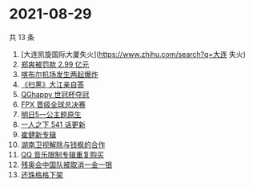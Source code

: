 # 2021-08-29

共 13 条

<!-- BEGIN -->
<!-- 最后更新时间 Sun Aug 29 2021 01:11:18 GMT+0800 (China Standard Time) -->

1. [大连凯旋国际大厦失火](https://www.zhihu.com/search?q=大连 失火)
1. [郑爽被罚款 2.99 亿元](https://www.zhihu.com/search?q=郑爽)
1. [喀布尔机场发生两起爆炸](https://www.zhihu.com/search?q=喀布尔机场)
1. [《扫黑》大江亲自答](https://www.zhihu.com/search?q=扫黑风暴)
1. [QGhappy 世冠杯夺冠](https://www.zhihu.com/search?q=QGhappy)
1. [FPX 晋级全球总决赛](https://www.zhihu.com/search?q=FPX)
1. [明日5一公主题原生](https://www.zhihu.com/search?q=明日创作计划)
1. [一人之下 541 话更新](https://www.zhihu.com/search?q=一人之下)
1. [崔健新专辑](https://www.zhihu.com/search?q=崔健)
1. [湖南卫视解除与钱枫的合作](https://www.zhihu.com/search?q=湖南卫视钱枫)
1. [QQ 音乐限制专辑重复购买](https://www.zhihu.com/search?q=QQ音乐)
1. [残奥会中国队被取消一金一银](https://www.zhihu.com/search?q=残奥会)
1. [还珠格格下架](https://www.zhihu.com/search?q=还珠格格)

<!-- END -->
